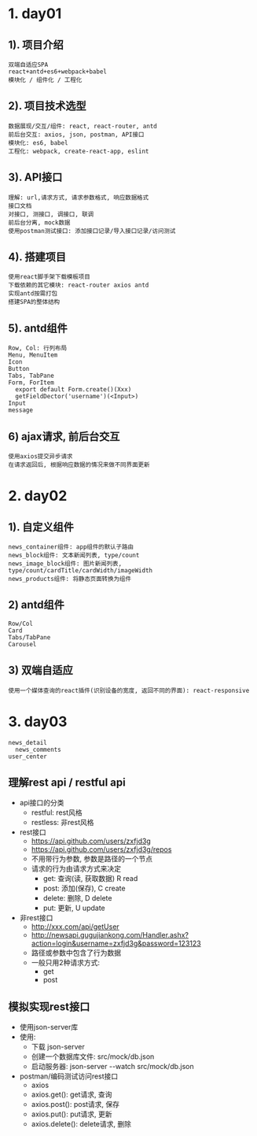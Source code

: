 # 1. day01
## 1). 项目介绍
    双端自适应SPA
    react+antd+es6+webpack+babel
    模块化 / 组件化 / 工程化
## 2). 项目技术选型
    数据展现/交互/组件: react, react-router, antd
    前后台交互: axios, json, postman, API接口
    模块化: es6, babel
    工程化: webpack, create-react-app, eslint
## 3). API接口
    理解: url,请求方式, 请求参数格式, 响应数据格式
    接口文档
    对接口, 测接口, 调接口, 联调
    前后台分离, mock数据
    使用postman测试接口: 添加接口记录/导入接口记录/访问测试
## 4). 搭建项目
    使用react脚手架下载模板项目
    下载依赖的其它模块: react-router axios antd
    实现antd按需打包
    搭建SPA的整体结构
## 5). antd组件
    Row, Col: 行列布局
    Menu, MenuItem
    Icon
    Button
    Tabs, TabPane
    Form, ForItem
      export default Form.create()(Xxx)
      getFieldDector('username')(<Input>)
    Input
    message
## 6) ajax请求, 前后台交互
    使用axios提交异步请求
    在请求返回后, 根据响应数据的情况来做不同界面更新
    
# 2. day02
## 1). 自定义组件
    news_container组件: app组件的默认子路由
    news_block组件: 文本新闻列表, type/count
    news_image_block组件: 图片新闻列表, type/count/cardTitle/cardWidth/imageWidth
    news_products组件: 将静态页面转换为组件
## 2) antd组件
    Row/Col
    Card
    Tabs/TabPane
    Carousel
## 3) 双端自适应
    使用一个媒体查询的react插件(识别设备的宽度, 返回不同的界面): react-responsive
    
    
# 3. day03
    news_detail
      news_comments
    user_center

## 理解rest api  / restful api
  * api接口的分类
    * restful: rest风格
    * restless: 非rest风格
  * rest接口
    * https://api.github.com/users/zxfjd3g
    * https://api.github.com/users/zxfjd3g/repos
    * 不用带行为参数, 参数是路径的一个节点
    * 请求的行为由请求方式来决定
      * get: 查询(读, 获取数据)  R read
      * post: 添加(保存), C create
      * delete: 删除, D delete
      * put: 更新, U update
  * 非rest接口
    * http://xxx.com/api/getUser
    * http://newsapi.gugujiankong.com/Handler.ashx?action=login&username=zxfjd3g&password=123123
    * 路径或参数中包含了行为数据
    * 一般只用2种请求方式:
      * get
      * post
## 模拟实现rest接口
  * 使用json-server库
  * 使用:
    * 下载 json-server
    * 创建一个数据库文件: src/mock/db.json
    * 启动服务器: json-server --watch src/mock/db.json
  * postman/编码测试访问rest接口
    * axios
    * axios.get(): get请求, 查询
    * axios.post(): post请求, 保存
    * axios.put(): put请求, 更新
    * axios.delete(): delete请求, 删除